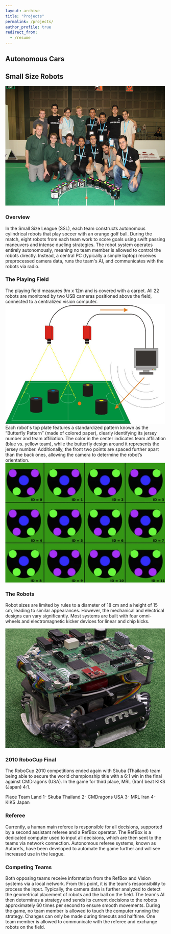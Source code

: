```yaml
---
layout: archive
title: "Projects"
permalink: /projects/
author_profile: true
redirect_from:
  - /resume
---
```


## Autonomous Cars

## Small Size Robots

<img src="../images/robocup2010_mrl.jpg" alt="MRL vs ER-Force" style="width:500px; aspect-ratio: 4 / 3;" />

### Overview
In the Small Size League (SSL), each team constructs autonomous cylindrical robots that play soccer with an orange golf ball. During the match, eight robots from each team work to score goals using swift passing maneuvers and intense dueling strategies. The robot system operates entirely autonomously, meaning no team member is allowed to control the robots directly. Instead, a central PC (typically a simple laptop) receives preprocessed camera data, runs the team's AI, and communicates with the robots via radio.

### The Playing Field
The playing field measures 9m x 12m and is covered with a carpet. All 22 robots are monitored by two USB cameras positioned above the field, connected to a centralized vision computer. 
<img src="../images/system.jpg" alt="Playing Field" style="width:500px; aspect-ratio: 4 / 3;" />
Each robot's top plate features a standardized pattern known as the “Butterfly Pattern” (made of colored paper), clearly identifying its jersey number and team affiliation. The color in the center indicates team affiliation (blue vs. yellow team), while the butterfly design around it represents the jersey number. Additionally, the front two points are spaced further apart than the back ones, allowing the camera to determine the robot’s orientation.
<img src="../images/smal_sizer_robot_patterns.png" alt="Robot Patterns" style="width:500px; aspect-ratio: 4 / 3;" />

### The Robots
Robot sizes are limited by rules to a diameter of 18 cm and a height of 15 cm, leading to similar appearances. However, the mechanical and electrical designs can vary significantly. Most systems are built with four omni-wheels and electromagnetic kicker devices for linear and chip kicks.

<img src="../images/mrl_robot.png" alt="MRL Robot" style="width:500px; aspect-ratio: 4 / 3;" />

### 2010 RoboCup Final
The RoboCup 2010 competitions ended again with Skuba (Thailand) team being able to secure the world championship title with a 6:1 win in the final against CMDragons (USA). In the game for third place, MRL (Iran) beat KIKS (Japan) 4:1.

Place	Team	Land
  1- Skuba	Thailand
  2- CMDragons	USA
  3- MRL	Iran
  4- KIKS	Japan

### Referee
Currently, a human main referee is responsible for all decisions, supported by a second assistant referee and a RefBox operator. The RefBox is a dedicated computer used to input all decisions, which are then sent to the teams via network connection. Autonomous referee systems, known as Autorefs, have been developed to automate the game further and will see increased use in the league.

### Competing Teams
Both opposing teams receive information from the RefBox and Vision systems via a local network. From this point, it is the team's responsibility to process the input. Typically, the camera data is further analyzed to detect the geometrical placement of robots and the ball on the field. The team's AI then determines a strategy and sends its current decisions to the robots approximately 60 times per second to ensure smooth movements. During the game, no team member is allowed to touch the computer running the strategy. Changes can only be made during timeouts and halftime. One team member is allowed to communicate with the referee and exchange robots on the field.




